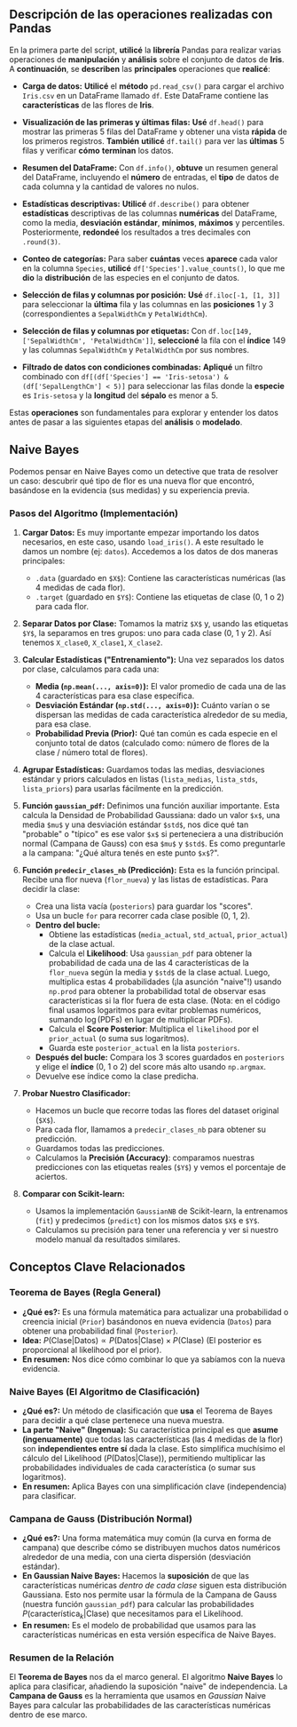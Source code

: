 ## Descripción de las operaciones realizadas con Pandas

En la primera parte del script, **utilicé** la **librería** Pandas para realizar varias operaciones de **manipulación** y **análisis** sobre el conjunto de datos de **Iris**. A **continuación**, se **describen** las **principales** operaciones que **realicé**:

* **Carga de datos:** **Utilicé** el **método** `pd.read_csv()` para cargar el archivo `Iris.csv` en un DataFrame llamado `df`. Este DataFrame contiene las **características** de las flores de **Iris**.

* **Visualización de las primeras y últimas filas:** **Usé** `df.head()` para mostrar las primeras 5 filas del DataFrame y obtener una vista **rápida** de los primeros registros. **También** **utilicé** `df.tail()` para ver las **últimas** 5 filas y verificar **cómo** **terminan** los datos.

* **Resumen del DataFrame:** Con `df.info()`, **obtuve** un resumen general del DataFrame, incluyendo el **número** de entradas, el **tipo** de datos de cada columna y la cantidad de valores no nulos.

* **Estadísticas descriptivas:** **Utilicé** `df.describe()` para obtener **estadísticas** descriptivas de las columnas **numéricas** del DataFrame, como la media, **desviación** **estándar**, **mínimos**, **máximos** y percentiles. Posteriormente, **redondeé** los resultados a tres decimales con `.round(3)`.

* **Conteo de categorías:** Para saber **cuántas** veces **aparece** cada valor en la columna `Species`, **utilicé** `df['Species'].value_counts()`, lo que me **dio** la **distribución** de las especies en el conjunto de datos.

* **Selección de filas y columnas por posición:** **Usé** `df.iloc[-1, [1, 3]]` para seleccionar la **última** fila y las columnas en las **posiciones** 1 y 3 (correspondientes a `SepalWidthCm` y `PetalWidthCm`).

* **Selección de filas y columnas por etiquetas:** Con `df.loc[149, ['SepalWidthCm', 'PetalWidthCm']]`, **seleccioné** la fila con el **índice** 149 y las columnas `SepalWidthCm` y `PetalWidthCm` por sus nombres.

* **Filtrado de datos con condiciones combinadas:** **Apliqué** un filtro combinado con `df[(df['Species'] == 'Iris-setosa') & (df['SepalLengthCm'] < 5)]` para seleccionar las filas donde la **especie** es `Iris-setosa` y la **longitud** del **sépalo** es menor a 5.

Estas **operaciones** son fundamentales para explorar y entender los datos antes de pasar a las siguientes etapas del **análisis** o **modelado**.

## Naive Bayes

Podemos pensar en Naive Bayes como un detective que trata de resolver un caso: descubrir qué tipo de flor es una nueva flor que encontró, basándose en la evidencia (sus medidas) y su experiencia previa.

### Pasos del Algoritmo (Implementación)

1.  **Cargar Datos:** Es muy importante empezar importando los datos necesarios, en este caso, usando `load_iris()`. A este resultado le damos un nombre (ej: `datos`). Accedemos a los datos de dos maneras principales:
    * `.data` (guardado en `$X$`): Contiene las características numéricas (las 4 medidas de cada flor).
    * `.target` (guardado en `$Y$`): Contiene las etiquetas de clase (0, 1 o 2) para cada flor.

2.  **Separar Datos por Clase:** Tomamos la matriz `$X$` y, usando las etiquetas `$Y$`, la separamos en tres grupos: uno para cada clase (0, 1 y 2). Así tenemos `X_clase0`, `X_clase1`, `X_clase2`.

3.  **Calcular Estadísticas ("Entrenamiento"):** Una vez separados los datos por clase, calculamos para cada una:
    * **Media (`np.mean(..., axis=0)`):** El valor promedio de cada una de las 4 características para esa clase específica.
    * **Desviación Estándar (`np.std(..., axis=0)`):** Cuánto varían o se dispersan las medidas de cada característica alrededor de su media, para esa clase.
    * **Probabilidad Previa (Prior):** Qué tan común es cada especie en el conjunto total de datos (calculado como: número de flores de la clase / número total de flores).

4.  **Agrupar Estadísticas:** Guardamos todas las medias, desviaciones estándar y priors calculados en listas (`lista_medias`, `lista_stds`, `lista_priors`) para usarlas fácilmente en la predicción.

5.  **Función `gaussian_pdf`:** Definimos una función auxiliar importante. Esta calcula la Densidad de Probabilidad Gaussiana: dado un valor `$x$`, una media `$mu$` y una desviación estándar `$std$`, nos dice qué tan "probable" o "típico" es ese valor `$x$` si perteneciera a una distribución normal (Campana de Gauss) con esa `$mu$` y `$std$`. Es como preguntarle a la campana: "¿Qué altura tenés en este punto `$x$`?".

6.  **Función `predecir_clases_nb` (Predicción):** Esta es la función principal. Recibe una flor nueva (`flor_nueva`) y las listas de estadísticas. Para decidir la clase:
    * Crea una lista vacía (`posteriors`) para guardar los "scores".
    * Usa un bucle `for` para recorrer cada clase posible (0, 1, 2).
    * **Dentro del bucle:**
        * Obtiene las estadísticas (`media_actual`, `std_actual`, `prior_actual`) de la clase actual.
        * Calcula el **Likelihood**: Usa `gaussian_pdf` para obtener la probabilidad de cada una de las 4 características de la `flor_nueva` según la media y `$std$` de la clase actual. Luego, multiplica estas 4 probabilidades (¡la asunción "naive"!) usando `np.prod` para obtener la probabilidad total de observar esas características si la flor fuera de esta clase. (Nota: en el código final usamos logaritmos para evitar problemas numéricos, sumando $\log(\text{PDFs})$ en lugar de multiplicar PDFs).
        * Calcula el **Score Posterior**: Multiplica el `likelihood` por el `prior_actual` (o suma sus logaritmos).
        * Guarda este `posterior_actual` en la lista `posteriors`.
    * **Después del bucle:** Compara los 3 scores guardados en `posteriors` y elige el **índice** (0, 1 o 2) del score más alto usando `np.argmax`.
    * Devuelve ese índice como la clase predicha.

7.  **Probar Nuestro Clasificador:**
    * Hacemos un bucle que recorre todas las flores del dataset original (`$X$`).
    * Para cada flor, llamamos a `predecir_clases_nb` para obtener su predicción.
    * Guardamos todas las predicciones.
    * Calculamos la **Precisión (Accuracy)**: comparamos nuestras predicciones con las etiquetas reales (`$Y$`) y vemos el porcentaje de aciertos.

8.  **Comparar con Scikit-learn:**
    * Usamos la implementación `GaussianNB` de Scikit-learn, la entrenamos (`fit`) y predecimos (`predict`) con los mismos datos `$X$` e `$Y$`.
    * Calculamos su precisión para tener una referencia y ver si nuestro modelo manual da resultados similares.


## Conceptos Clave Relacionados

### Teorema de Bayes (Regla General)

* **¿Qué es?:** Es una fórmula matemática para actualizar una probabilidad o creencia inicial (`Prior`) basándonos en nueva evidencia (`Datos`) para obtener una probabilidad final (`Posterior`).
* **Idea:** $P(\text{Clase} | \text{Datos}) \propto P(\text{Datos} | \text{Clase}) \times P(\text{Clase})$ (El posterior es proporcional al likelihood por el prior).
* **En resumen:** Nos dice cómo combinar lo que ya sabíamos con la nueva evidencia.

### Naive Bayes (El Algoritmo de Clasificación)

* **¿Qué es?:** Un método de clasificación que **usa** el Teorema de Bayes para decidir a qué clase pertenece una nueva muestra.
* **La parte "Naive" (Ingenua):** Su característica principal es que **asume (ingenuamente)** que todas las características (las 4 medidas de la flor) son **independientes entre sí** dada la clase. Esto simplifica muchísimo el cálculo del Likelihood ($P(\text{Datos}|\text{Clase})$), permitiendo multiplicar las probabilidades individuales de cada característica (o sumar sus logaritmos).
* **En resumen:** Aplica Bayes con una simplificación clave (independencia) para clasificar.

### Campana de Gauss (Distribución Normal)

* **¿Qué es?:** Una forma matemática muy común (la curva en forma de campana) que describe cómo se distribuyen muchos datos numéricos alrededor de una media, con una cierta dispersión (desviación estándar).
* **En Gaussian Naive Bayes:** Hacemos la **suposición** de que las características numéricas *dentro de cada clase* siguen esta distribución Gaussiana. Esto nos permite usar la fórmula de la Campana de Gauss (nuestra función `gaussian_pdf`) para calcular las probabilidades $P(\text{característica}_k | \text{Clase})$ que necesitamos para el Likelihood.
* **En resumen:** Es el modelo de probabilidad que usamos para las características numéricas en esta versión específica de Naive Bayes.

### Resumen de la Relación

El **Teorema de Bayes** nos da el marco general. El algoritmo **Naive Bayes** lo aplica para clasificar, añadiendo la suposición "naive" de independencia. La **Campana de Gauss** es la herramienta que usamos en *Gaussian* Naive Bayes para calcular las probabilidades de las características numéricas dentro de ese marco.
